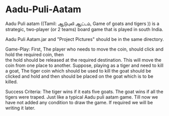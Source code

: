 Aadu-Puli-Aatam
===============

Aadu Puli aatam ((Tamil: ஆடுபுலி ஆட்டம், Game of goats and tigers )) is a strategic, two-player (or 2 teams) board game that is played in south India.


Aadu Puli Aatam.jar and "Project Pictures" should be in the same directory.


Game-Play:
	First, The player who needs to move the coin, should click and hold the required coin, then  
the hold should be released at the required destination. This will move the coin from one place to another.
	Suppose, playing as a tiger and need to kill a goat, The tiger coin which should be used to kill the goat should be clicked and hold and then should be placed on the goat which is to be killed.

Success Criteria:
	The tiger wins if it eats five goats.
	The goat wins if all the tigers were traped. Just like a typical Aadu puli aatam game.
	Till now we have not added any condition to draw the game. If required we will be writing it 	later.
